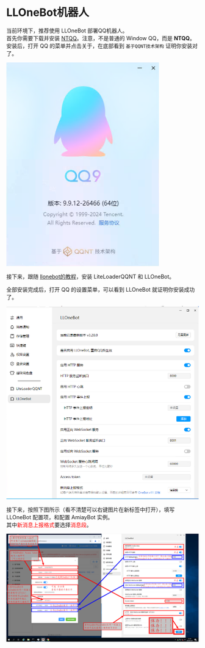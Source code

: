 # LLOneBot机器人

当前环境下，推荐使用 LLOneBot 部署QQ机器人。<br>
首先你需要下载并安装 [NTQQ](https://im.qq.com/pcqq/index.shtml)。注意，不是普通的 Window QQ，而是 **NTQQ**。
安装后，打开 QQ 的菜单并点击关于，在底部看到 `基于QQNT技术架构` 证明你安装对了。

<img style="width: 400px" src="../../../assets/console/ntqq.png" alt="image">

接下来，跟随 [llonebot的教程](https://llonebot.github.io/zh-CN/guide/getting-started)，安装 LiteLoaderQQNT 和 LLOneBot。

全部安装完成后，打开 QQ 的设置菜单，可以看到 LLOneBot 就证明你安装成功了。

<img src="../../../assets/console/llOneBot.png" alt="image">

接下来，按照下图所示（看不清楚可以右键图片在新标签中打开），填写 LLOneBot 配置项，和配置 AmiayBot 实例。<br>
其中<span style="color: red">新消息上报格式</span>要选择<span style="color: red">消息段</span>。

<img src="../../../assets/console/llOneBotConfig.png" alt="image">
